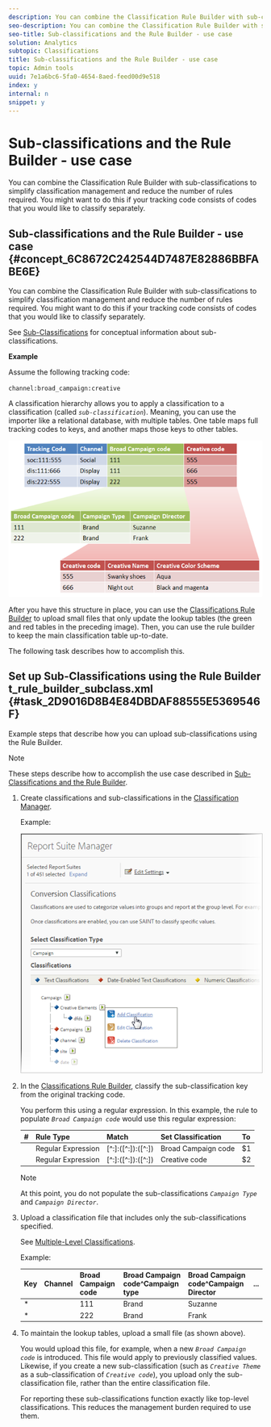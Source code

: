 ```yaml
---
description: You can combine the Classification Rule Builder with sub-classifications to simplify classification management and reduce the number of rules required. You might want to do this if your tracking code consists of codes that you would like to classify separately.
seo-description: You can combine the Classification Rule Builder with sub-classifications to simplify classification management and reduce the number of rules required. You might want to do this if your tracking code consists of codes that you would like to classify separately.
seo-title: Sub-classifications and the Rule Builder - use case
solution: Analytics
subtopic: Classifications
title: Sub-classifications and the Rule Builder - use case
topic: Admin tools
uuid: 7e1a6bc6-5fa0-4654-8aed-feed00d9e518
index: y
internal: n
snippet: y
---
```


# Sub-classifications and the Rule Builder - use case

You can combine the Classification Rule Builder with sub-classifications to simplify classification management and reduce the number of rules required. You might want to do this if your tracking code consists of codes that you would like to classify separately.

## Sub-classifications and the Rule Builder - use case {#concept_6C8672C242544D7487E82886BBFABE6E}

You can combine the Classification Rule Builder with sub-classifications to simplify classification management and reduce the number of rules required. You might want to do this if your tracking code consists of codes that you would like to classify separately. 

See [Sub-Classifications](../../../components/c-classifications2/c-sub-classifications.md#concept_19EE5513A7DC43C38CC396E96F306CFE) for conceptual information about sub-classifications.

**Example**

Assume the following tracking code:

`channel:broad_campaign:creative`

A classification hierarchy allows you to apply a classification to a classification (called *`sub-classification`*). Meaning, you can use the importer like a relational database, with multiple tables. One table maps full tracking codes to keys, and another maps those keys to other tables.

![](assets/sub_class_table.png)

After you have this structure in place, you can use the [Classifications Rule Builder](../../../components/c-classifications2/crb/classification-rule-builder.md#concept_C1F219E622044D43852EF5168FF7192A) to upload small files that only update the lookup tables (the green and red tables in the preceding image). Then, you can use the rule builder to keep the main classification table up-to-date.

The following task describes how to accomplish this. 

## Set up Sub-Classifications using the Rule Builder <draft-comment> t_rule_builder_subclass.xml </draft-comment> {#task_2D9016D8B4E84DBDAF88555E5369546F}

Example steps that describe how you can upload sub-classifications using the Rule Builder.

>[!NOTE]
>
>These steps describe how to accomplish the use case described in [Sub-Classifications and the Rule Builder](../../../components/c-classifications2/crb/sub-classification-rule-builder.md#concept_6C8672C242544D7487E82886BBFABE6E).

1. Create classifications and sub-classifications in the [Classification Manager](https://marketing.adobe.com/resources/help/en_US/reference/index.html?f=classifications).

   Example:

   ![Step Info](assets/sub_class_create.png)

1. In the [Classifications Rule Builder](../../../components/c-classifications2/crb/classification-rule-builder.md#concept_C1F219E622044D43852EF5168FF7192A), classify the sub-classification key from the original tracking code.

   You perform this using a regular expression. In this example, the rule to populate *`Broad Campaign code`* would use this regular expression: 

   |  #  | Rule Type  | Match  | Set Classification  | To  |
   |---|---|---|---|---|
   |   | Regular Expression  | [^\:]:([^\:]):([^\:])  | Broad Campaign code  | $1  |
   |   | Regular Expression  | [^\:]:([^\:]):([^\:])  | Creative code  | $2  |

   >[!NOTE]
   >
   >At this point, you do not populate the sub-classifications *`Campaign Type`* and *`Campaign Director`*.

1. Upload a classification file that includes only the sub-classifications specified.

   See [Multiple-Level Classifications](../../../components/c-classifications2/c-sub-classifications.md#concept_35AD906CDDC4441DAAF70664CF76AA0A).

   Example: 

   |  Key  | Channel  | Broad Campaign code  | Broad Campaign code^Campaign type  | Broad Campaign code^Campaign Director  | ...  |
   |---|---|---|---|---|---|
   |  &#42;  |  | 111  | Brand  | Suzanne  |  |
   |  &#42;  |  | 222  | Brand  | Frank  |  |

1. To maintain the lookup tables, upload a small file (as shown above).

   You would upload this file, for example, when a new *`Broad Campaign code`* is introduced. This file would apply to previously classified values. Likewise, if you create a new sub-classification (such as *`Creative Theme`* as a sub-classification of *`Creative code`*), you upload only the sub-classification file, rather than the entire classification file.

   For reporting these sub-classifications function exactly like top-level classifications. This reduces the management burden required to use them. 
